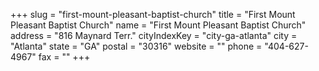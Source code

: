 +++
slug = "first-mount-pleasant-baptist-church"
title = "First Mount Pleasant Baptist Church"
name = "First Mount Pleasant Baptist Church"
address = "816 Maynard Terr."
cityIndexKey = "city-ga-atlanta"
city = "Atlanta"
state = "GA"
postal = "30316"
website = ""
phone = "404-627-4967"
fax = ""
+++
